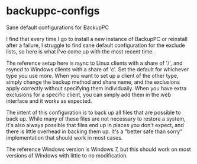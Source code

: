 # backuppc-configs
Sane default configurations for BackupPC

I find that every time I go to install a new instance of BackupPC or reinstall after a failure, I struggle to find sane default configuration for the exclude lists, so here is what I've come up with the most recent time.

The reference setup here is rsync to Linux clients with a share of '/', and rsyncd to Windows clients with a share of 'c'. Set the default for whichever type you use more. When you want to set up a client of the other type, simply change the backup method and share name, and the exclusions apply correctly without specifying them individually. When you have extra exclusions for a specific client, you can simply add them in the web interface and it works as expected.

The intent of this configuration is to back up all files that are possible to back up. While many of these files are not necessary to restore a system, it's also always possible that files end up in places you don't expect, and there is little overhead in backing them up. It's a "better safe than sorry" implementation that should work in most cases.

The reference Windows version is Windows 7, but this should work on most versions of Windows with little to no modification.
